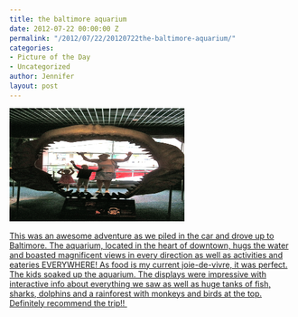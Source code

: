 ```yaml
---
title: the baltimore aquarium
date: 2012-07-22 00:00:00 Z
permalink: "/2012/07/22/20120722the-baltimore-aquarium/"
categories:
- Picture of the Day
- Uncategorized
author: Jennifer
layout: post
---
```


[<img title="IMG_1057" height="200" alt="" width="310" class="alignnone size-thumbnail wp-image-1610" src="/assets/images/the-baltimore-aquarium/1342995324000-missing.jpg" />](http://www.flickr.com/photos/jenniferandJennifers_photos/sets/72157630711738408/)

[This was an awesome adventure as we piled in the car and drove up to Baltimore. The aquarium, located in the heart of downtown, hugs the water and boasted magnificent views in every direction as well as activities and eateries EVERYWHERE! As food is my current joie-de-vivre, it was perfect. The kids soaked up the aquarium. The displays were impressive with interactive info about everything we saw as well as huge tanks of fish, sharks, dolphins and a rainforest with monkeys and birds at the top. Definitely recommend the trip!! ](http://www.flickr.com/photos/jenniferandJennifers_photos/sets/72157630711738408/)
